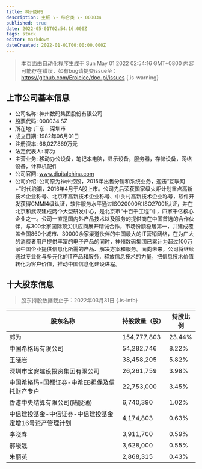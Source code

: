 ```yaml
---
title: 神州数码
description: 主板 \- 综合类 \- 000034
published: true
date: 2022-05-01T02:54:16.000Z
tags: stock
editor: markdown
dateCreated: 2022-01-01T00:00:00.000Z
---
```


> 本页面由自动化程序生成于 Sun May 01 2022 02:54:16 GMT+0800
> 内容可能存在错误，如有bug请提交issue至：https://github.com/Eroleice/doc-pi/issues
{.is-warning}

## 上市公司基本信息
- 公司名称: 神州数码集团股份有限公司
- 股票代码: 000034.SZ
- 所在地: 广东 - 深圳市
- 成立日期: 1982年06月01日
- 注册资本: 66,027.869万元
- 法定代表人: 郭为
- 主营业务: 移动办公设备，笔记本电脑，显示设备，服务器，存储设备，网络设备，计算机配件
- 公司官网: www.digitalchina.com
- 公司介绍: 公司原为神州控股，2015年出售分销和系统业务，迎击“互联网+”时代浪潮，2016年4月于A股上市。公司先后荣获国家级火炬计划重点高新技术企业称号、北京市高新技术企业称号、中关村高新技术企业称号，软件开发获得CMMI4级认证，软件服务水平通过ISO20000和ISO27001认证，并在北京和武汉建成两个大型研发中心，是北京市“十百千工程”中，四家千亿核心企业之一。公司一直是国内外产品技术以及服务的提供商在中国首选的合作伙伴，与300余家国际顶尖供应商展开精诚合作，市场份额稳居第一，并建成覆盖全国860个城市、30000余家渠道伙伴的中国最大的IT营销网络，在为广大的消费者用户提供丰富的电子产品的同时，神州数码集团已累计为超过100万家中国企业提供信息化所需的产品、解决方案和服务。面向未来，公司将继续通过专业化与多元化的IT产品和服务，释放信息技术的力量，把信息技术价值转化为客户价值，推动中国信息化建设进程。


## 十大股东信息
> 股东持股数据截止于：2022年03月31日
{.is-info}

| 股东名称 | 持股数量（股） | 持股比例 |
| --- | --- | --- |
| 郭为 | 154,777,803 | 23.44% |
| 中国希格玛有限公司 | 54,282,746 | 8.22% |
| 王晓岩 | 38,458,205 | 5.82% |
| 深圳市宝安建设投资集团有限公司 | 26,261,759 | 3.98% |
| 中国希格玛-国都证券-中希EB担保及信托财产专户 | 22,753,000 | 3.45% |
| 香港中央结算有限公司(陆股通) | 6,740,390 | 1.02% |
| 中信建投基金-中信证券-中信建投基金定增16号资产管理计划 | 4,174,803 | 0.63% |
| 李晓春 | 3,911,700 | 0.59% |
| 郝峻晟 | 3,628,000 | 0.55% |
| 朱丽英 | 2,868,315 | 0.43% |




